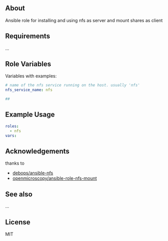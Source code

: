 About
-----

Ansible role for installing and using nfs as server and mount shares as client

Requirements
------------

...

Role Variables
--------------

Variables with examples:

```yml
# name of the nfs service running on the host. usually 'nfs'
nfs_service_name: nfs

##
```


Example Usage
-------------

```yml
roles:
  - nfs
vars:

```

Acknowledgements
----------------

thanks to
* [debops/ansible-nfs](https://github.com/debops/ansible-nfs)
* [openmicroscopy/ansible-role-nfs-mount](https://github.com/openmicroscopy/ansible-role-nfs-mount)


See also
--------

...

License
-------

MIT
